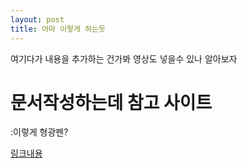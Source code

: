 ```yaml
---
layout: post
title: 아마 이렇게 하는듯
---
```


여기다가 내용을 추가하는 건가봐 영상도 넣을수 있나 알아보자 

# 문서작성하는데 참고 사이트
<mark></mark>:이렇게 형광펜?

[링크내용](www.naver.com)